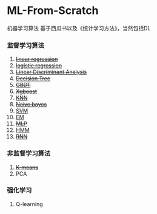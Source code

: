 # ML-From-Scratch
机器学习算法 基于西瓜书以及《统计学习方法》，当然包括DL


### 监督学习算法

1. ~~[linear regression]()~~
2. ~~[logistic regression]()~~
3. ~~[Linear Discriminant Analysis]()~~
4. ~~[Decision Tree]()~~
5. ~~[GBDT]()~~
6. ~~[Xgboost]()~~
7. ~~[KNN]()~~
8. ~~[Naive bayes]()~~
9. ~~[SVM]()~~
10. [EM]()
11. ~~[MLP]()~~
12. [HMM]()
13. ~~[RNN]()~~

### 非监督学习算法

1. ~~[K-means]()~~
2. PCA


### 强化学习

1. Q-learning

